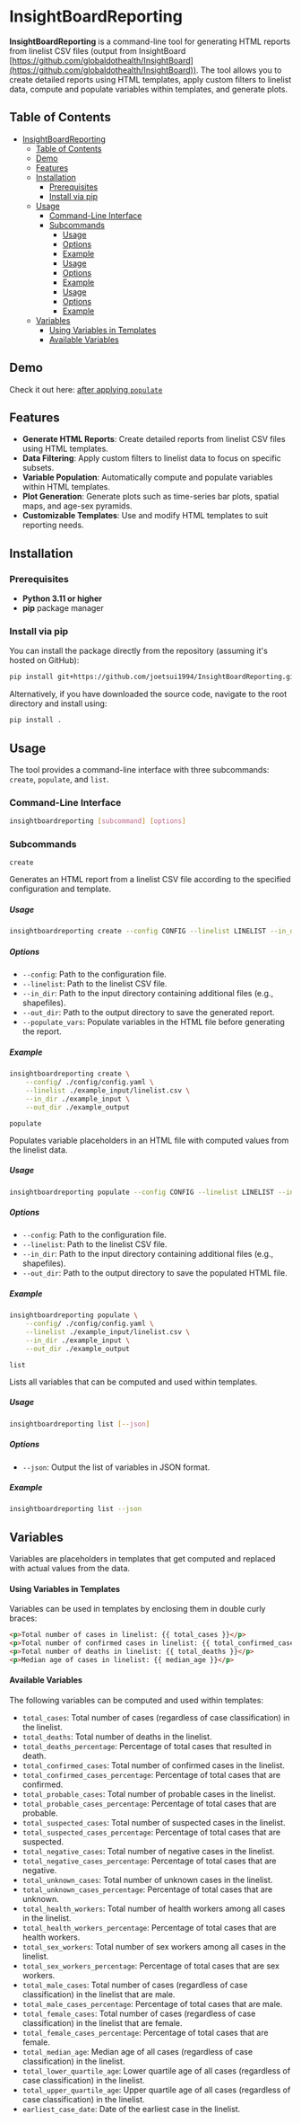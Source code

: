 # InsightBoardReporting

**InsightBoardReporting** is a command-line tool for generating HTML reports from linelist CSV files (output from InsightBoard [https://github.com/globaldothealth/InsightBoard](https://github.com/globaldothealth/InsightBoard)). The tool allows you to create detailed reports using HTML templates, apply custom filters to linelist data, compute and populate variables within templates, and generate plots.

## Table of Contents

- [InsightBoardReporting](#insightboardreporting)
  - [Table of Contents](#table-of-contents)
  - [Demo](#demo)
  - [Features](#features)
  - [Installation](#installation)
    - [Prerequisites](#prerequisites)
    - [Install via pip](#install-via-pip)
  - [Usage](#usage)
    - [Command-Line Interface](#command-line-interface)
    - [Subcommands](#subcommands)
        - [Usage](#usage-1)
        - [Options](#options)
        - [Example](#example)
        - [Usage](#usage-2)
        - [Options](#options-1)
        - [Example](#example-1)
        - [Usage](#usage-3)
        - [Options](#options-2)
        - [Example](#example-2)
  - [Variables](#variables)
      - [Using Variables in Templates](#using-variables-in-templates)
      - [Available Variables](#available-variables)

## Demo

Check it out here: <a href="https://report-demo.surge.sh/report.populated.html" target="_blank">after applying `populate`</a>

## Features

- **Generate HTML Reports**: Create detailed reports from linelist CSV files using HTML templates.
- **Data Filtering**: Apply custom filters to linelist data to focus on specific subsets.
- **Variable Population**: Automatically compute and populate variables within HTML templates.
- **Plot Generation**: Generate plots such as time-series bar plots, spatial maps, and age-sex pyramids.
- **Customizable Templates**: Use and modify HTML templates to suit reporting needs.

## Installation

### Prerequisites

- **Python 3.11 or higher**
- **pip** package manager

### Install via pip

You can install the package directly from the repository (assuming it's hosted on GitHub):

```bash
pip install git+https://github.com/joetsui1994/InsightBoardReporting.git
```

Alternatively, if you have downloaded the source code, navigate to the root directory and install using:

```bash
pip install .
```

## Usage

The tool provides a command-line interface with three subcommands: `create`, `populate`, and `list`.

### Command-Line Interface

```bash
insightboardreporting [subcommand] [options]
```

### Subcommands

`create`

Generates an HTML report from a linelist CSV file according to the specified configuration and template.

##### Usage

```bash
insightboardreporting create --config CONFIG --linelist LINELIST --in_dir IN_DIR --out_dir OUT_DIR
```

##### Options

- `--config`: Path to the configuration file.
- `--linelist`: Path to the linelist CSV file.
- `--in_dir`: Path to the input directory containing additional files (e.g., shapefiles).
- `--out_dir`: Path to the output directory to save the generated report.
- `--populate_vars`: Populate variables in the HTML file before generating the report.

##### Example

```bash
insightboardreporting create \
    --config/ ./config/config.yaml \
    --linelist ./example_input/linelist.csv \
    --in_dir ./example_input \
    --out_dir ./example_output
```

`populate`

Populates variable placeholders in an HTML file with computed values from the linelist data.

##### Usage

```bash
insightboardreporting populate --config CONFIG --linelist LINELIST --in_dir IN_DIR --out_dir OUT_DIR
```

##### Options

- `--config`: Path to the configuration file.
- `--linelist`: Path to the linelist CSV file.
- `--in_dir`: Path to the input directory containing additional files (e.g., shapefiles).
- `--out_dir`: Path to the output directory to save the populated HTML file.

##### Example

```bash
insightboardreporting populate \
    --config/ ./config/config.yaml \
    --linelist ./example_input/linelist.csv \
    --in_dir ./example_input \
    --out_dir ./example_output
```

`list`

Lists all variables that can be computed and used within templates.

##### Usage

```bash
insightboardreporting list [--json]
```

##### Options

- `--json`: Output the list of variables in JSON format.

##### Example

```bash
insightboardreporting list --json
```

## Variables

Variables are placeholders in templates that get computed and replaced with actual values from the data.

#### Using Variables in Templates

Variables can be used in templates by enclosing them in double curly braces:

```html
<p>Total number of cases in linelist: {{ total_cases }}</p>
<p>Total number of confirmed cases in linelist: {{ total_confirmed_cases }}</p>
<p>Total number of deaths in linelist: {{ total_deaths }}</p>
<p>Median age of cases in linelist: {{ median_age }}</p>
```

#### Available Variables

The following variables can be computed and used within templates:

- `total_cases`: Total number of cases (regardless of case classification) in the linelist.
- `total_deaths`: Total number of deaths in the linelist.
- `total_deaths_percentage`: Percentage of total cases that resulted in death.
- `total_confirmed_cases`: Total number of confirmed cases in the linelist.
- `total_confirmed_cases_percentage`: Percentage of total cases that are confirmed.
- `total_probable_cases`: Total number of probable cases in the linelist.
- `total_probable_cases_percentage`: Percentage of total cases that are probable.
- `total_suspected_cases`: Total number of suspected cases in the linelist.
- `total_suspected_cases_percentage`: Percentage of total cases that are suspected.
- `total_negative_cases`: Total number of negative cases in the linelist.
- `total_negative_cases_percentage`: Percentage of total cases that are negative.
- `total_unknown_cases`: Total number of unknown cases in the linelist.
- `total_unknown_cases_percentage`: Percentage of total cases that are unknown.
- `total_health_workers`: Total number of health workers among all cases in the linelist.
- `total_health_workers_percentage`: Percentage of total cases that are health workers.
- `total_sex_workers`: Total number of sex workers among all cases in the linelist.
- `total_sex_workers_percentage`: Percentage of total cases that are sex workers.
- `total_male_cases`: Total number of cases (regardless of case classification) in the linelist that are male.
- `total_male_cases_percentage`: Percentage of total cases that are male.
- `total_female_cases`: Total number of cases (regardless of case classification) in the linelist that are female.
- `total_female_cases_percentage`: Percentage of total cases that are female.
- `total_median_age`: Median age of all cases (regardless of case classification) in the linelist.
- `total_lower_quartile_age`: Lower quartile age of all cases (regardless of case classification) in the linelist.
- `total_upper_quartile_age`: Upper quartile age of all cases (regardless of case classification) in the linelist.
- `earliest_case_date`: Date of the earliest case in the linelist.